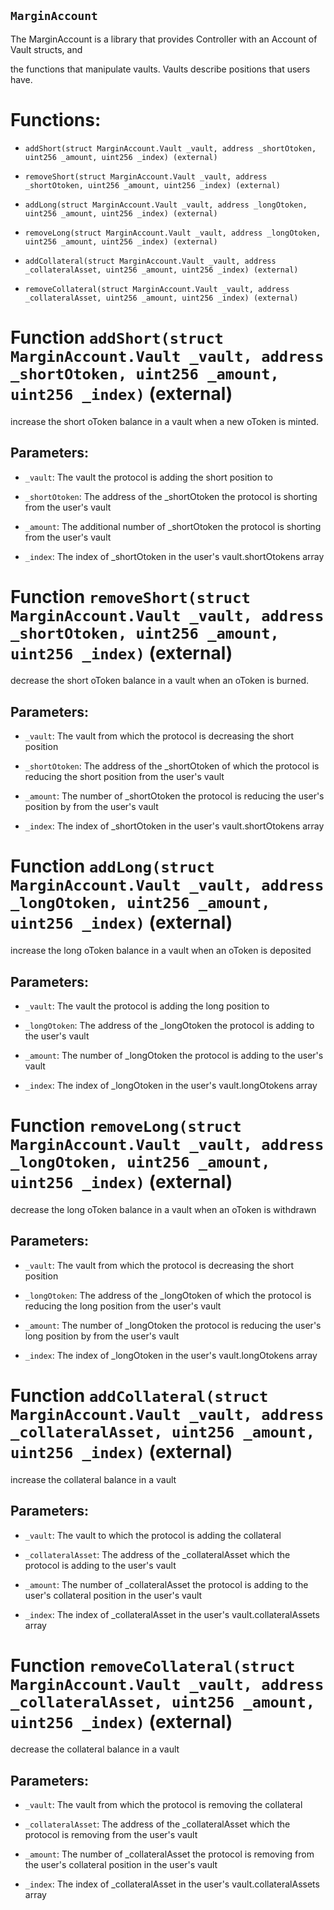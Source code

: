 ## `MarginAccount`

The MarginAccount is a library that provides Controller with an Account of Vault structs, and

the functions that manipulate vaults. Vaults describe positions that users have.

# Functions:

- `addShort(struct MarginAccount.Vault _vault, address _shortOtoken, uint256 _amount, uint256 _index) (external)`

- `removeShort(struct MarginAccount.Vault _vault, address _shortOtoken, uint256 _amount, uint256 _index) (external)`

- `addLong(struct MarginAccount.Vault _vault, address _longOtoken, uint256 _amount, uint256 _index) (external)`

- `removeLong(struct MarginAccount.Vault _vault, address _longOtoken, uint256 _amount, uint256 _index) (external)`

- `addCollateral(struct MarginAccount.Vault _vault, address _collateralAsset, uint256 _amount, uint256 _index) (external)`

- `removeCollateral(struct MarginAccount.Vault _vault, address _collateralAsset, uint256 _amount, uint256 _index) (external)`

# Function `addShort(struct MarginAccount.Vault _vault, address _shortOtoken, uint256 _amount, uint256 _index)` (external)

increase the short oToken balance in a vault when a new oToken is minted.

## Parameters:

- `_vault`: The vault the protocol is adding the short position to

- `_shortOtoken`: The address of the _shortOtoken the protocol is shorting from the user's vault

- `_amount`: The additional number of _shortOtoken the protocol is shorting from the user's vault

- `_index`: The index of _shortOtoken in the user's vault.shortOtokens array

# Function `removeShort(struct MarginAccount.Vault _vault, address _shortOtoken, uint256 _amount, uint256 _index)` (external)

decrease the short oToken balance in a vault when an oToken is burned.

## Parameters:

- `_vault`: The vault from which the protocol is decreasing the short position

- `_shortOtoken`: The address of the _shortOtoken of which the protocol is reducing the short position from the user's vault

- `_amount`: The number of _shortOtoken the protocol is reducing the user's position by from the user's vault

- `_index`: The index of _shortOtoken in the user's vault.shortOtokens array

# Function `addLong(struct MarginAccount.Vault _vault, address _longOtoken, uint256 _amount, uint256 _index)` (external)

increase the long oToken balance in a vault when an oToken is deposited

## Parameters:

- `_vault`: The vault the protocol is adding the long position to

- `_longOtoken`: The address of the _longOtoken the protocol is adding to the user's vault

- `_amount`: The number of _longOtoken the protocol is adding to the user's vault

- `_index`: The index of _longOtoken in the user's vault.longOtokens array

# Function `removeLong(struct MarginAccount.Vault _vault, address _longOtoken, uint256 _amount, uint256 _index)` (external)

decrease the long oToken balance in a vault when an oToken is withdrawn

## Parameters:

- `_vault`: The vault from which the protocol is decreasing the short position

- `_longOtoken`: The address of the _longOtoken of which the protocol is reducing the long position from the user's vault

- `_amount`: The number of _longOtoken the protocol is reducing the user's long position by from the user's vault

- `_index`: The index of _longOtoken in the user's vault.longOtokens array

# Function `addCollateral(struct MarginAccount.Vault _vault, address _collateralAsset, uint256 _amount, uint256 _index)` (external)

increase the collateral balance in a vault

## Parameters:

- `_vault`: The vault to which the protocol is adding the collateral

- `_collateralAsset`: The address of the _collateralAsset which the protocol is adding to the user's vault

- `_amount`: The number of _collateralAsset the protocol is adding to the user's collateral position in the user's vault

- `_index`: The index of _collateralAsset in the user's vault.collateralAssets array

# Function `removeCollateral(struct MarginAccount.Vault _vault, address _collateralAsset, uint256 _amount, uint256 _index)` (external)

decrease the collateral balance in a vault

## Parameters:

- `_vault`: The vault from which the protocol is removing the collateral

- `_collateralAsset`: The address of the _collateralAsset which the protocol is removing from the user's vault

- `_amount`: The number of _collateralAsset the protocol is removing from the user's collateral position in the user's vault

- `_index`: The index of _collateralAsset in the user's vault.collateralAssets array

